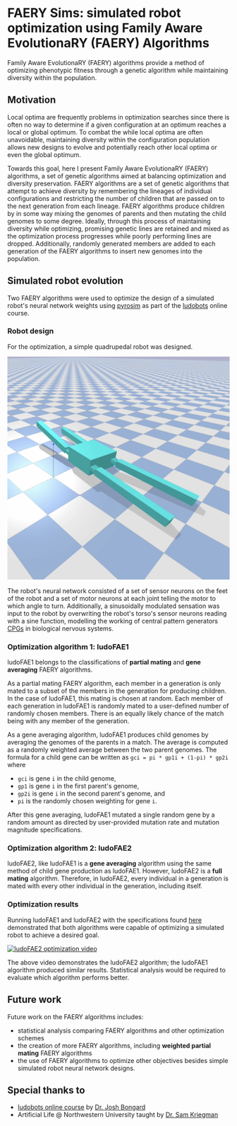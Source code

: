 # FAERY Sims: simulated robot optimization using Family Aware EvolutionaRY (FAERY) Algorithms

Family Aware EvolutionaRY (FAERY) algorithms provide a method of optimizing phenotypic fitness through a genetic algorithm while maintaining diversity within the population.

## Motivation

Local optima are frequently problems in optimization searches since there is often no way to determine if a given configuration at an optimum reaches a local or global optimum.
To combat the while local optima are often unavoidable, maintaining diversity within the configuration population allows new designs to evolve and potentially reach other local optima or even the global optimum.

Towards this goal, here I present Family Aware EvolutionaRY (FAERY) algorithms, a set of genetic algorithms aimed at balancing optimization and diversity preservation.
FAERY algorithms are a set of genetic algorithms that attempt to achieve diversity by remembering the lineages of individual configurations and restricting the number of children that are passed on to the next generation from each lineage.
FAERY algorithms produce children by in some way mixing the genomes of parents and then mutating the child genomes to some degree.
Ideally, through this process of maintaining diversity while optimizing, promising genetic lines are retained and mixed as the optimization process progresses while poorly performing lines are dropped.
Additionally, randomly generated members are added to each generation of the FAERY algorithms to insert new genomes into the population.

## Simulated robot evolution

Two FAERY algorithms were used to optimize the design of a simulated robot's neural network weights using [pyrosim](https://github.com/jbongard/pyrosim) as part of the [ludobots](https://www.reddit.com/r/ludobots/) online course.

### Robot design

For the optimization, a simple quadrupedal robot was designed.

![quadruped image](/media/quadruped.png?raw=true)

The robot's neural network consisted of a set of sensor neurons on the feet of the robot and a set of motor neurons at each joint telling the motor to which angle to turn.
Additionally, a sinusoidally modulated sensation was input to the robot by overwriting the robot's torso's sensor neurons reading with a sine function, modelling the working of central pattern generators [CPGs](https://en.wikipedia.org/wiki/Central_pattern_generator) in biological nervous systems.

### Optimization algorithm 1: ludoFAE1

ludoFAE1 belongs to the classifications of **partial mating** and **gene averaging** FAERY algorithms.

As a partial mating FAERY algorithm, each member in a generation is only mated to a subset of the members in the generation for producing children.
In the case of ludoFAE1, this mating is chosen at random.
Each member of each generation in ludoFAE1 is randomly mated to a user-defined number of randomly chosen members.
There is an equally likely chance of the match being with any member of the generation.

As a gene averaging algorithm, ludoFAE1 produces child genomes by averaging the genomes of the parents in a match.
The average is computed as a randomly weighted average between the two parent genomes.
The formula for a child gene can be written as `gci = pi * gp1i + (1-pi) * gp2i` where

* `gci` is gene `i` in the child genome,
* `gp1` is gene `i` in the first parent's genome,
* `gp2i` is gene `i` in the second parent's genome, and
* `pi` is the randomly chosen weighting for gene `i`.

After this gene averaging, ludoFAE1 mutated a single random gene by a random amount as directed by user-provided mutation rate and mutation magnitude specifications.

### Optimization algorithm 2: ludoFAE2

ludoFAE2, like ludoFAE1 is a **gene averaging** algorithm using the same method of child gene production as ludoFAE1.
However, ludoFAE2 is a **full mating** algorithm.
Therefore, in ludoFAE2, every individual in a generation is mated with every other individual in the generation, including itself.

### Optimization results

Running ludoFAE1 and ludoFAE2 with the specifications found [here](/constants.py) demonstrated that both algorithms were capable of optimizing a simulated robot to achieve a desired goal.

[![ludoFAE2 optimization video](https://img.youtube.com/vi/oBoEBxVF9pE/0.jpg)](https://www.youtube.com/watch?v=oBoEBxVF9pE)

The above video demonstrates the ludoFAE2 algorithm; the ludoFAE1 algorithm produced similar results.
Statistical analysis would be required to evaluate which algorithm performs better.

## Future work

Future work on the FAERY algorithms includes:

* statistical analysis comparing FAERY algorithms and other optimization schemes
* the creation of more FAERY algorithms, including **weighted partial mating** FAERY algorithms
* the use of FAERY algorithms to optimize other objectives besides simple simulated robot neural network designs.

## Special thanks to

* [ludobots online course](https://www.reddit.com/r/ludobots/) by [Dr. Josh Bongard](https://jbongard.github.io)
* Artificial Life @ Northwestern University taught by [Dr. Sam Kriegman](https://www.mccormick.northwestern.edu/research-faculty/directory/profiles/kriegman-sam.html)
